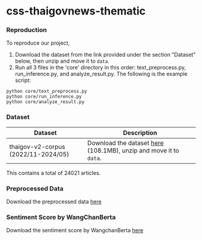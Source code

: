 # css-thaigovnews-thematic

### Reproduction
To reproduce our project, 
1. Download the dataset from the link provided under the section "Dataset" below, then unzip and move it to `data`.
2. Run all 3 files in the 'core' directory in this order: text_preprocess.py, run_inference.py, and analyze_result.py. The following is the example script:
```
python core/text_preprocess.py
python core/run_inference.py
python core/analyze_result.py
```

### Dataset
| Dataset | Description |
| ----- |  ---- |
| thaigov-v2-corpus (2022/11-2024/05)  | Download the dataset [here](https://drive.google.com/file/d/1fIqR5OBE7UfNQzR9o3dyNUY7ZLw2y1N3/view?usp=sharing) (108.1MB), unzip and move it to `data`.|

This contains a total of 24021 articles.

### Preprocessed Data
Download the preprocessed data [here](https://drive.google.com/drive/folders/1eGH0AlaW8c6JTQFiakkAEpV8V391dmgC?usp=sharing)

### Sentiment Score by WangChanBerta
Download the sentiment score by WangchanBerta [here](https://drive.google.com/drive/folders/1qAZ5rc-YvWcQFNpCh8uIgLljmVcPV2H4?usp=sharing)

